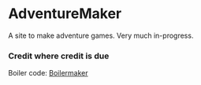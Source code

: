 # AdventureMaker

A site to make adventure games. Very much in-progress.

### Credit where credit is due

Boiler code: [Boilermaker](https://github.com/FullstackAcademy/boilermaker)

